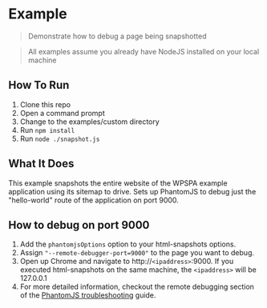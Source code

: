 # Example

> Demonstrate how to debug a page being snapshotted

> All examples assume you already have NodeJS installed on your local machine

## How To Run
1. Clone this repo
2. Open a command prompt
3. Change to the examples/custom directory
4. Run `npm install`
5. Run `node ./snapshot.js`

## What It Does
This example snapshots the entire website of the WPSPA example application using its sitemap to drive.
Sets up PhantomJS to debug just the "hello-world" route of the application on port 9000.

## How to debug on port 9000
1. Add the `phantomjsOptions` option to your html-snapshots options.
2. Assign `"--remote-debugger-port=9000"` to the page you want to debug.
3. Open up Chrome and navigate to http://`<ipaddress>`:9000. If you executed html-snapshots on the same machine, the `<ipaddress>` will be 127.0.0.1
4. For more detailed information, checkout the remote debugging section of the [PhantomJS troubleshooting](http://phantomjs.org/troubleshooting.html) guide.
